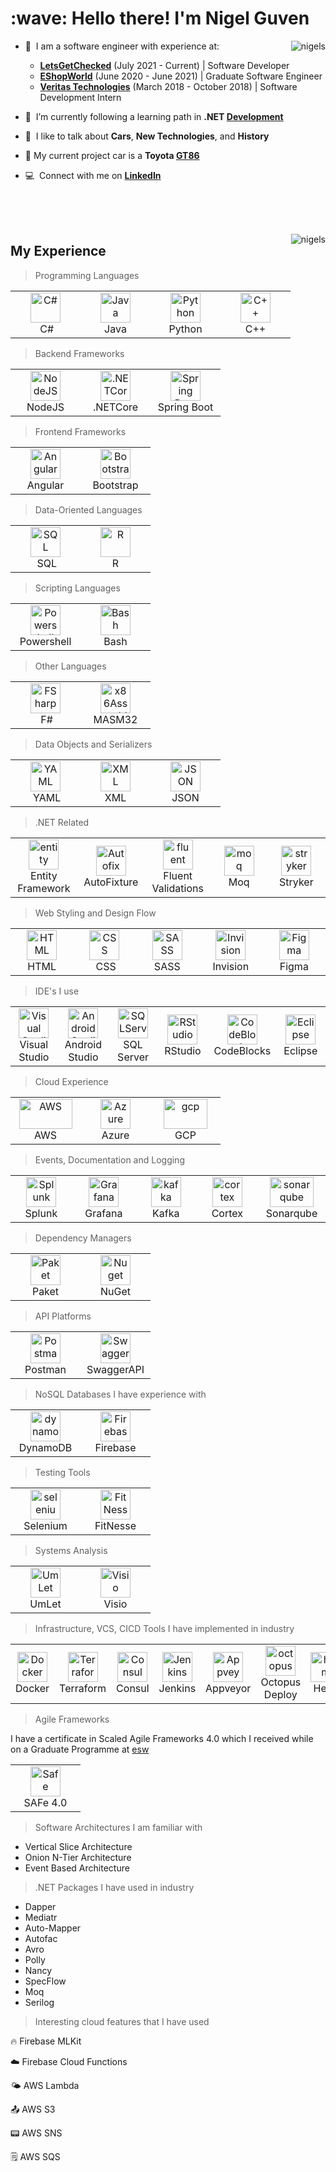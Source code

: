 <h1 align="left" id="macropower-title">:wave: Hello there! I'm Nigel Guven</h1>

<p>
<a href="https://github.com/Nigel-Guven/Nigel-Guven/blob/main/src/workflow/generated/overview.svg">
        <img src="src/workflow/generated/overview.svg" alt="nigels" align="right"/>
</a>
</p>

<p>

- :speech_balloon: &nbsp;I am a software engineer with experience at:
  - **[LetsGetChecked](https://www.letsgetchecked.com/)** (July 2021 - Current) | Software Developer 
  - **[EShopWorld](https://esw.com/)** (June 2020 - June 2021) | Graduate Software Engineer 
  - **[Veritas Technologies](https://www.veritas.com/)** (March 2018 - October 2018) | Software Development Intern 

- :seedling: &nbsp;I’m currently following a learning path in **.NET [Development]**  

- :speech_balloon: &nbsp;I like to talk about **Cars**, **New Technologies**, and **History**  

- :car: My current project car is a **Toyota [GT86]**  

- :computer: &nbsp;Connect with me on **[LinkedIn]**  

<br><br><br>  
</p>   


<a href="https://github.com/Nigel-Guven/Nigel-Guven/blob/main/src/workflow/generated/languages.svg">
        <img src="src/workflow/generated/languages.svg" alt="nigels" align="right"/>
</a>

<h2 align="left" id="macropower-tech">My Experience</h2>

<!---###############################################################################-->

> Programming Languages

<table>
<tr>
<td align="center" width="96">
<a href="#nigel-guven">
<img src="./src/img/c-sharp.png" width="48" height="48" alt="C#" />
</a>
<br>&nbsp;C#
</td>

<td align="center" width="96">
<a href="#nigel-guven">
<img src="./src/img/java-original.png" width="48" height="48" alt="Java" />
</a>
<br>Java
</td>

<td align="center" width="96">
<a href="#nigel-guven">
<img src="./src/img/python.png" width="48" height="48" alt="Python" />
</a>
<br>Python
</td>

<td align="center" width="96">
<a href="#nigel-guven">
<img src="./src/img/c-plusplus.png" width="48" height="48" alt="C++" />
</a>
<br>C++
</td>

</tr>
</table>

<!---###############################################################################-->

> Backend Frameworks

<table>
<tr>

<td align="center" width="96">
<a href="#nigel-guven">
<img src="./src/img/node.png" width="48" height="48" alt="NodeJS" />
</a>
<br>NodeJS
</td>

<td align="center" width="96">
<a href="#nigel-guven">
<img src="./src/img/netcore.png" width="48" height="48" alt=".NETCore" />
</a>
<br>.NETCore
</td>

<td align="center" width="96">
<a href="#nigel-guven">
<img src="./src/img/springboot.png" width="48" height="48" alt="Spring Boot" />
</a>
<br>Spring Boot
</td>

</tr>
</table>

<!---###############################################################################-->

> Frontend Frameworks

<table>
<tr>

<td align="center" width="96">
<a href="#nigel-guven">
<img src="./src/img/angular_icon.png" width="48" height="48" alt="Angular" />
</a>
<br>Angular
</td>

<td align="center" width="96">
<a href="#nigel-guven">
<img src="./src/img/bootstrap.png" width="48" height="48" alt="Bootstrap" />
</a>
<br>Bootstrap
</td>

</tr>
</table>

<!---###############################################################################-->

> Data-Oriented Languages

<table>
<tr>

<td align="center" width="96">
<a href="#nigel-guven">
<img src="./src/img/sql-server.png" width="48" height="48" alt="SQL" />
</a>
<br>&nbsp;SQL
</td>

<td align="center" width="96">
<a href="#nigel-guven">
<img src="./src/img/r-icon.png" width="48" height="48" alt="R" />
</a>
<br>R
</td>

</tr>
</table>

<!---###############################################################################-->

> Scripting Languages

<table>
<tr>

<td align="center" width="96">
<a href="#nigel-guven">
<img src="./src/img/powershell.png" width="48" height="48" alt="Powershell" />
</a>
<br>Powershell
</td>

<td align="center" width="96">
<a href="#nigel-guven">
<img src="./src/img/bash.svg" width="48" height="48" alt="Bash" />
</a>
<br>Bash
</td>

</tr>
</table>

<!---###############################################################################-->

> Other Languages

<table>
<tr>

<td align="center" width="96">
<a href="#nigel-guven">
<img src="./src/img/fsharp.png" width="48" height="48" alt="FSharp" />
</a>
<br>&nbsp;F#
</td>
    
<td align="center" width="96">
<a href="#nigel-guven">
<img src="./src/img/masm32.png" width="48" height="48" alt="x86Assembly" />
</a>
<br>MASM32
</td>

</tr>
</table>

<!---###############################################################################-->

> Data Objects and Serializers

<table>
<tr>

<td align="center" width="96">
<a href="#nigel-guven">
<img src="./src/img/yml.png" width="48" height="48" alt="YAML" />
</a>
<br>&nbsp;YAML
</td>

<td align="center" width="96">
<a href="#nigel-guven">
<img src="./src/img/xml.png" width="48" height="48" alt="XML" />
</a>
<br>XML
</td>
        
<td align="center" width="96">
<a href="#nigel-guven">
<img src="./src/img/json-file.png" width="48" height="48" alt="JSON" />
</a>
<br>JSON
</td>

</tr>
</table>

<!---###############################################################################-->

> .NET Related

<table>
<tr>

<td align="center" width="96">
<a href="#nigel-guven">
<img src="./src/img/entity.png" width="48" height="48" alt="entity" />
</a>
<br>Entity Framework
</td>

<td align="center" width="96">
<a href="#nigel-guven">
<img src="./src/img/autofix.png" width="48" height="48" alt="Autofix" />
</a>
<br>AutoFixture
</td>

<td align="center" width="96">
<a href="#nigel-guven">
<img src="./src/img/fluent.png" width="48" height="48" alt="fluent" />
</a>
<br>Fluent Validations
</td>
        
<td align="center" width="96">
<a href="#nigel-guven">
<img src="./src/img/moq.png" width="48" height="48" alt="moq" />
</a>
<br>Moq
</td>

<td align="center" width="96">
<a href="#nigel-guven">
<img src="./src/img/stryker.svg" width="48" height="48" alt="stryker" />
</a>
<br>Stryker
</td>

</tr>
</table>

<!---###############################################################################-->

> Web Styling and Design Flow

<table>
<tr>
        
<td align="center" width="96">
<a href="#nigel-guven">
<img src="./src/img/html.png" width="48" height="48" alt="HTML" />
</a>
<br>HTML
</td>

<td align="center" width="96">
<a href="#nigel-guven">
<img src="./src/img/css.png" width="48" height="48" alt="CSS" />
</a>
<br>&nbsp;CSS
</td>

<td align="center" width="96">
<a href="#nigel-guven">
<img src="./src/img/sass.png" width="48" height="48" alt="SASS" />
</a>
<br>SASS
</td>
        
<td align="center" width="96">
<a href="#nigel-guven">
<img src="./src/img/invision.png" width="48" height="48" alt="Invision" />
</a>
<br>Invision
</td>

<td align="center" width="96">
<a href="#nigel-guven">
<img src="./src/img/figma.png" width="48" height="48" alt="Figma" />
</a>
<br>Figma
</td>
        
</tr>
</table>
        
<!---###############################################################################-->

> IDE's I use

<table>
<tr>
        
<td align="center" width="96">
<a href="#nigel-guven">
<img src="./src/img/vs.png" width="48" height="48" alt="Visual Studio" />
</a>
<br>Visual Studio
</td>

<td align="center" width="96">
<a href="#nigel-guven">
<img src="./src/img/android_studio.png" width="48" height="48" alt="AndroidStudio" />
</a>
<br>Android Studio
</td>

<td align="center" width="96">
<a href="#nigel-guven">
<img src="./src/img/sqlserver.png" width="48" height="48" alt="SQLServer" />
</a>
<br>SQL Server
</td>

<td align="center" width="96">
<a href="#nigel-guven">
<img src="./src/img/r.jpg" width="48" height="48" alt="RStudio" />
</a>
<br>RStudio
</td>
<td align="center" width="96">
<a href="#nigel-guven">
<img src="./src/img/codeblocks.png" width="48" height="48" alt="CodeBlocks" />
</a>
<br>CodeBlocks
</td>
<td align="center" width="96">
<a href="#nigel-guven">
<img src="./src/img/eclipse-ide.png" width="48" height="48" alt="Eclipse" />
</a>
<br>Eclipse
</td>
        
</tr>
</table>

<!---###############################################################################-->

> Cloud Experience

<table>
<tr>
        
<td align="center" width="96">
<a href="#nigel-guven">
<img src="./src/img/aws.png" width="85" height="48" alt="AWS" />
</a>
<br>AWS
</td>

<td align="center" width="96">
<a href="#nigel-guven">
<img src="./src/img/azure.png" width="48" height="48" alt="Azure" />
</a>
<br>Azure
</td>

<td align="center" width="96">
<a href="#nigel-guven">
<img src="./src/img/gcp.png" width="70" height="48" alt="gcp" />
</a>
<br>GCP
</td>
        
</tr>
</table>

<!---###############################################################################-->

> Events, Documentation and Logging

<table>
<tr>
        
<td align="center" width="96">
<a href="#nigel-guven">
<img src="./src/img/splunk.png" width="48" height="48" alt="Splunk" />
</a>
<br>Splunk
</td>

<td align="center" width="96">
<a href="#nigel-guven">
<img src="./src/img/grafana.svg" width="48" height="48" alt="Grafana" />
</a>
<br>Grafana
</td>

<td align="center" width="96">
<a href="#nigel-guven">
<img src="./src/img/kafka-icon.jpg" width="48" height="48" alt="kafka" />
</a>
<br>Kafka
</td>

<td align="center" width="96">
<a href="#nigel-guven">
<img src="./src/img/cortex.png" width="48" height="48" alt="cortex" />
</a>
<br>Cortex
</td>

<td align="center" width="96">
<a href="#nigel-guven">
<img src="./src/img/sonar.png" width="70" height="48" alt="sonarqube" />
</a>
<br>Sonarqube
</td>
        
</tr>
</table>

<!---###############################################################################-->

> Dependency Managers

<table>
<tr>
        
<td align="center" width="96">
<a href="#nigel-guven">
<img src="./src/img/paket.png" width="48" height="48" alt="Paket" />
</a>
<br>Paket
</td>

<td align="center" width="96">
<a href="#nigel-guven">
<img src="./src/img/nuget.png" width="48" height="48" alt="Nuget" />
</a>
<br>NuGet
</td>
        
</tr>
</table>

<!---###############################################################################-->

> API Platforms

<table>
<tr>
        
<td align="center" width="96">
<a href="#nigel-guven">
<img src="./src/img/postman.png" width="48" height="48" alt="Postman" />
</a>
<br>Postman
</td>

<td align="center" width="96">
<a href="#nigel-guven">
<img src="./src/img/swagger.png" width="48" height="48" alt="Swagger" />
</a>
<br>SwaggerAPI
</td>
        
</tr>
</table>

<!---###############################################################################-->

> NoSQL Databases I have experience with

<table>
<tr>
        
<td align="center" width="96">
<a href="#nigel-guven">
<img src="./src/img/DynamoDB.png" width="48" height="48" alt="dynamo" />
</a>
<br>DynamoDB
</td>

<td align="center" width="96">
<a href="#nigel-guven">
<img src="./src/img/firebase.png" width="48" height="48" alt="Firebase" />
</a>
<br>Firebase
</td>
        
</tr>
</table>

<!---###############################################################################-->

> Testing Tools

<table>
<tr>
        
<td align="center" width="96">
<a href="#nigel-guven">
<img src="./src/img/selenium-test-automation.png" width="48" height="48" alt="selenium" />
</a>
<br>Selenium
</td>

<td align="center" width="96">
<a href="#nigel-guven">
<img src="./src/img/fitnesse.jpg" width="48" height="48" alt="FitNesse" />
</a>
<br>FitNesse
</td>
        
</tr>
</table>

<!---###############################################################################-->

> Systems Analysis

<table>
<tr>
        
<td align="center" width="96">
<a href="#nigel-guven">
<img src="./src/img/umlet.png" width="48" height="48" alt="UmLet" />
</a>
<br>UmLet
</td>

<td align="center" width="96">
<a href="#nigel-guven">
<img src="./src/img/visio.png" width="48" height="48" alt="Visio" />
</a>
<br>Visio
</td>
        
</tr>
</table>

<!---###############################################################################-->

> Infrastructure, VCS, CICD Tools I have implemented in industry

<table>
<tr>
        
<td align="center" width="96">
<a href="#nigel-guven">
<img src="./src/img/docker.png" width="48" height="48" alt="Docker" />
</a>
<br>Docker
</td>

<td align="center" width="96">
<a href="#nigel-guven">
<img src="./src/img/terraform.png" width="48" height="48" alt="Terraform" />
</a>
<br>Terraform
</td>
        
<td align="center" width="96">
<a href="#nigel-guven">
<img src="./src/img/consul.png" width="48" height="48" alt="Consul" />
</a>
<br>Consul
</td>
        
<td align="center" width="96">
<a href="#nigel-guven">
<img src="./src/img/jenkins.png" width="48" height="48" alt="Jenkins" />
</a>
<br>Jenkins
</td>

<td align="center" width="96">
<a href="#nigel-guven">
<img src="./src/img/appveyor.png" width="48" height="48" alt="Appveyor" />
</a>
<br>Appveyor
</td>

<td align="center" width="96">
<a href="#nigel-guven">
<img src="./src/img/octopus.png" width="48" height="48" alt="octopus" />
</a>
<br>Octopus Deploy
</td>

<td align="center" width="96">
<a href="#nigel-guven">
<img src="./src/img/helm.svg" width="48" height="48" alt="helm" />
</a>
<br>Helm
</td>
        
<td align="center" width="96">
<a href="#nigel-guven">
<img src="./src/img/git.png" width="48" height="48" alt="GitDistros" />
</a>
<br>Git Distr.
</td>
        
<td align="center" width="96">
<a href="#nigel-guven">
<img src="./src/img/sourcetree.svg" width="48" height="48" alt="SourceTree" />
</a>
<br>SourceTree
</td>
        
</tr>
</table>

<!---###############################################################################-->

> Agile Frameworks

I have a certificate in Scaled Agile Frameworks 4.0 which I received while on a Graduate Programme at [esw]

<table>
<tr>
        
<td align="center" width="96">
<a href="#nigel-guven">
<img src="./src/img/safe.png" width="48" height="48" alt="Safe" />
</a>
<br>SAFe 4.0
</td>
        
</tr>
</table>

<!---###############################################################################-->

> Software Architectures I am familiar with

- Vertical Slice Architecture
- Onion N-Tier Architecture
- Event Based Architecture

<!---###############################################################################-->

> .NET Packages I have used in industry

- Dapper
- Mediatr
- Auto-Mapper
- Autofac
- Avro
- Polly
- Nancy
- SpecFlow
- Moq
- Serilog

<!---###############################################################################-->
    
> Interesting cloud features that I have used

:fire: Firebase MLKit

:cloud: Firebase Cloud Functions

:sun_behind_small_cloud: AWS Lambda

:outbox_tray: AWS S3

:pager: AWS SNS

:spiral_notepad: AWS SQS

<!---###############################################################################-->

<!-- links -->

[esw]: https://esw.com/ "eShopWorld"
[linkedin]: https://www.linkedin.com/in/nigel-guven-4728aa159/ "Nigel Guven LinkedIn"
[letsgetchecked]: https://www.letsgetchecked.ie/ "LetsGetChecked IE"
[gt86]: https://www.instagram.com/p/CgrbrP0DvFR/ "Toyota GT86"
[development]: https://i.pinimg.com/564x/f4/fe/d5/f4fed5d7f5b41f56affe501563de94b6.jpg ".Net Developer Path on Pinterest"




